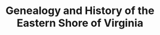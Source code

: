 ---
layout: repo
title: "Genealogy and History of the Eastern Shore of Virginia"
id: 16731
permalink: repos/16731/
---
